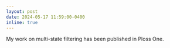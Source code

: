 ```yaml
---
layout: post
date: 2024-05-17 11:59:00-0400
inline: true
---
```


My work on multi-state filtering has been published in Ploss One.
